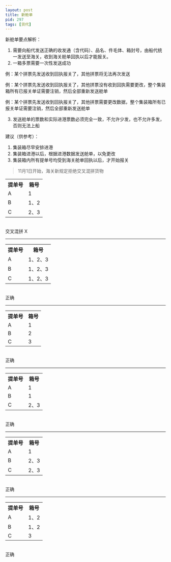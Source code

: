```yaml
---
layout: post
title: 新舱单
pid: 297
tags: [货代]
---
```


新舱单要点解析：
1. 需要向船代发送正确的收发通（含代码）、品名、件毛体、箱封号，由船代统一发送至海关，收到海关舱单回执以后才能报关。
2. 一箱多票需要一次性发送成功

例：某个拼票先发送收到回执报关了，其他拼票将无法再次发送

例：某个拼票先发送收到回执报关了，其他拼票没有收到回执需要更改，整个集装箱所有已报关单证需要注销，然后全部重新发送舱单

例：某个拼票先发送收到回执报关了，其他拼票需要更改数据，整个集装箱所有已报关单证需要注销，然后全部重新发送舱单

3. 发送舱单的票数和实际进港票数必须完全一致，不允许少发，也不允许多发，否则无法上船

建议（供参考）：
1. 集装箱尽早安排进港
2. 集装箱进港以后，根据进港数据发送舱单，以免更改
3. 集装箱内所有提单号均受到海关舱单回执以后，才开始报关

> 11月1日开始，海关新规定拒绝交叉混拼货物


<table>
<tr>
	<th>提单号</th>
	<th>箱号</th>
</tr>
<tr>
	<td>A</td>
	<td>1</td>
</tr>
<tr>
	<td>B</td>
	<td>1、2</td>
</tr>
<tr>
	<td>C</td>
	<td>2、3</td>
</tr>
</table>
<br/>
交叉混拼 X
<hr>
<table>
<tr>
	<th>提单号</th>
	<th>箱号</th>
</tr>
<tr>
	<td>A</td>
	<td>1、2、3</td>
</tr>
<tr>
	<td>B</td>
	<td>1、2、3</td>
</tr>
<tr>
	<td>C</td>
	<td>1、2、3</td>
</tr>
</table>
<br/>
正确
<hr>
<table>
<tr>
	<th>提单号</th>
	<th>箱号</th>
</tr>
<tr>
	<td>A</td>
	<td>1</td>
</tr>
<tr>
	<td>B</td>
	<td>2</td>
</tr>
<tr>
	<td>C</td>
	<td>3</td>
</tr>
</table>
<br/>
正确
<hr>
<table>
<tr>
	<th>提单号</th>
	<th>箱号</th>
</tr>
<tr>
	<td>A</td>
	<td>1</td>
</tr>
<tr>
	<td>B</td>
	<td>1</td>
</tr>
<tr>
	<td>C</td>
	<td>2、3</td>
</tr>
</table>
<br/>
正确
<hr>
<table>
<tr>
	<th>提单号</th>
	<th>箱号</th>
</tr>
<tr>
	<td>A</td>
	<td>1</td>
</tr>
<tr>
	<td>B</td>
	<td>2、3</td>
</tr>
<tr>
	<td>C</td>
	<td>2、3</td>
</tr>
</table>
<br/>
正确
<hr>
<table>
<tr>
	<th>提单号</th>
	<th>箱号</th>
</tr>
<tr>
	<td>A</td>
	<td>1、2</td>
</tr>
<tr>
	<td>B</td>
	<td>1、2</td>
</tr>
<tr>
	<td>C</td>
	<td>3</td>
</tr>
</table>
<br/>
正确
